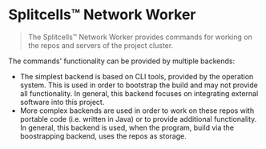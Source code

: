 # Splitcells™ Network Worker

> The Splitcells™ Network Worker provides commands for working on the repos and servers of the project cluster.

The commands' functionality can be provided by multiple backends:
* The simplest backend is based on CLI tools, provided by the operation system.
  This is used in order to bootstrap the build and may not provide all functionality.
  In general, this backend focuses on integrating external software into this project.
* More complex backends are used in order to work on these repos with portable code (i.e. written in Java) or
  to provide additional functionality.
  In general, this backend is used, when the program, build via the boostrapping backend,
  uses the repos as storage.